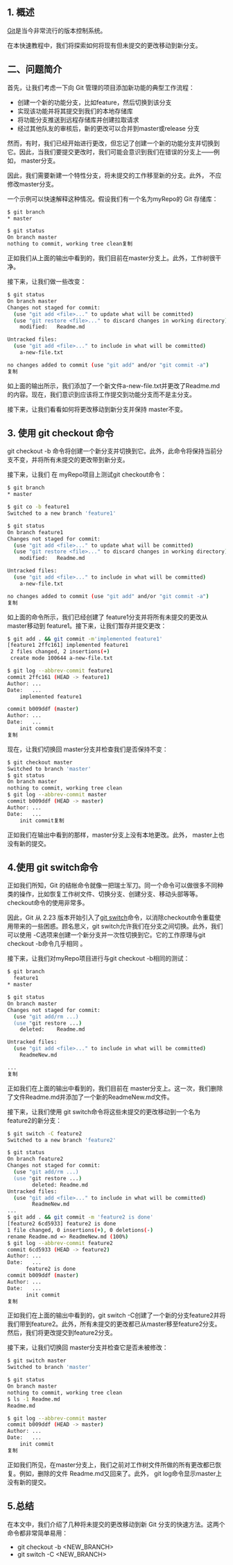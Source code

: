 ## 1. 概述

[Git](https://www.baeldung.com/git-guide)是当今非常流行的版本控制系统。

在本快速教程中，我们将探索如何将现有但未提交的更改移动到新分支。

## 二、问题简介

首先，让我们考虑一下向 Git 管理的项目添加新功能的典型工作流程：

-   创建一个新的功能分支，比如feature，然后切换到该分支
-   实现该功能并将其提交到我们的本地存储库
-   将功能分支推送到远程存储库并创建拉取请求
-   经过其他队友的审核后，新的更改可以合并到master或release 分支

然而，有时，我们已经开始进行更改，但忘记了创建一个新的功能分支并切换到它。因此，当我们要提交更改时，我们可能会意识到我们在错误的分支上——例如， master分支。

因此，我们需要新建一个特性分支，将未提交的工作移至新的分支。此外， 不应修改master分支。

一个示例可以快速解释这种情况。假设我们有一个名为myRepo的 Git 存储库：

```bash
$ git branch
* master

$ git status
On branch master
nothing to commit, working tree clean复制
```

正如我们从上面的输出中看到的，我们目前在master分支上。此外，工作树很干净。

接下来，让我们做一些改变：

```bash
$ git status
On branch master
Changes not staged for commit:
  (use "git add <file>..." to update what will be committed)
  (use "git restore <file>..." to discard changes in working directory)
	modified:   Readme.md

Untracked files:
  (use "git add <file>..." to include in what will be committed)
	a-new-file.txt

no changes added to commit (use "git add" and/or "git commit -a")
复制
```

如上面的输出所示，我们添加了一个新文件a-new-file.txt并更改了Readme.md的内容。现在，我们意识到应该将工作提交到功能分支而不是主分支。

接下来，让我们看看如何将更改移动到新分支并保持 master不变。

## 3. 使用 git checkout 命令

git checkout -b <BranchName>命令将创建一个新分支并切换到它。此外，此命令将保持当前分支不变，并将所有未提交的更改带到新分支。

接下来，让我们 在 myRepo项目上测试git checkout命令：

```bash
$ git branch
* master

$ git co -b feature1
Switched to a new branch 'feature1'

$ git status
On branch feature1
Changes not staged for commit:
  (use "git add <file>..." to update what will be committed)
  (use "git restore <file>..." to discard changes in working directory)
	modified:   Readme.md

Untracked files:
  (use "git add <file>..." to include in what will be committed)
	a-new-file.txt

no changes added to commit (use "git add" and/or "git commit -a")
复制
```

如上面的命令所示，我们已经创建了 feature1分支并将所有未提交的更改从 master移动到 feature1。接下来，让我们暂存并提交更改：

```bash
$ git add . && git commit -m'implemented feature1'
[feature1 2ffc161] implemented feature1
 2 files changed, 2 insertions(+)
 create mode 100644 a-new-file.txt

$ git log --abbrev-commit feature1
commit 2ffc161 (HEAD -> feature1)
Author: ...
Date:   ...
    implemented feature1

commit b009ddf (master)
Author: ...
Date:   ...
    init commit
复制
```

现在，让我们切换回 master分支并检查我们是否保持不变：

```bash
$ git checkout master
Switched to branch 'master'
$ git status
On branch master
nothing to commit, working tree clean
$ git log --abbrev-commit master
commit b009ddf (HEAD -> master)
Author: ...
Date:   ...
    init commit复制
```

正如我们在输出中看到的那样，master分支上没有本地更改。此外， master上也没有新的提交。

## 4.使用 git switch命令

正如我们所知，Git 的结帐命令就像一把瑞士军刀。同一个命令可以做很多不同种类的操作，比如恢复工作树文件、切换分支、创建分支、移动头部等等。checkout命令的使用非常多。

因此，Git 从 2.23 版本开始引入了[git switch](https://git-scm.com/docs/git-switch)命令，以消除checkout命令重载使用带来的一些困惑。顾名思义，git switch允许我们在分支之间切换。此外，我们可以使用 -C选项来创建一个新分支并一次性切换到它。它的工作原理与git checkout -b命令几乎相同 。

接下来，让我们对myRepo项目进行与git checkout -b相同的测试：

```bash
$ git branch
  feature1
* master

$ git status
On branch master
Changes not staged for commit:
  (use "git add/rm ...)
  (use "git restore ...)
	deleted:    Readme.md

Untracked files:
  (use "git add <file>..." to include in what will be committed)
	ReadmeNew.md

...
复制
```

正如我们在上面的输出中看到的，我们目前在 master分支上。这一次，我们删除了文件Readme.md并添加了一个新的ReadmeNew.md文件。

接下来，让我们使用 git switch命令将这些未提交的更改移动到一个名为 feature2的新分支：

```bash
$ git switch -C feature2
Switched to a new branch 'feature2'

$ git status
On branch feature2
Changes not staged for commit:
  (use "git add/rm ...)
  (use "git restore ...)
        deleted: Readme.md
Untracked files:
  (use "git add <file>..." to include in what will be committed)
        ReadmeNew.md
...
$ git add . && git commit -m 'feature2 is done'
[feature2 6cd5933] feature2 is done
1 file changed, 0 insertions(+), 0 deletions(-)
rename Readme.md => ReadmeNew.md (100%)
$ git log --abbrev-commit feature2
commit 6cd5933 (HEAD -> feature2)
Author: ...
Date:   ...
      feature2 is done
commit b009ddf (master)
Author: ...
Date:   ...
      init commit
复制
```

正如我们在上面的输出中看到的，git switch -C创建了一个新的分支feature2并将我们带到feature2。此外，所有未提交的更改都已从master移至feature2分支。然后，我们将更改提交到feature2分支。

接下来，让我们切换回 master分支并检查它是否未被修改：

```bash
$ git switch master
Switched to branch 'master'

$ git status
On branch master
nothing to commit, working tree clean
$ ls -1 Readme.md 
Readme.md

$ git log --abbrev-commit master
commit b009ddf (HEAD -> master)
Author: ...
Date:   ...
    init commit
复制
```

正如我们所见，在master分支上，我们之前对工作树文件所做的所有更改都已恢复。例如，删除的文件 Readme.md又回来了。此外， git log命令显示master上没有新的提交。

## 5.总结

在本文中，我们介绍了几种将未提交的更改移动到新 Git 分支的快速方法。这两个命令都非常简单易用：

-   git checkout -b <NEW_BRANCH>
-   git switch -C <NEW_BRANCH>